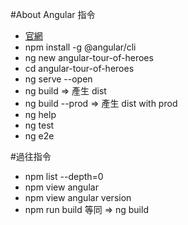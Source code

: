 #About Angular 指令
* [官網](https://angular.io/guide/quickstart)
* npm install -g @angular/cli
* ng new angular-tour-of-heroes
* cd  angular-tour-of-heroes
* ng serve --open
* ng build  => 產生 dist
* ng build --prod  => 產生 dist with prod
* ng help
* ng test
* ng e2e


#過往指令
* npm list --depth=0
* npm view angular
* npm view angular version
* npm run build 等同 => ng build
